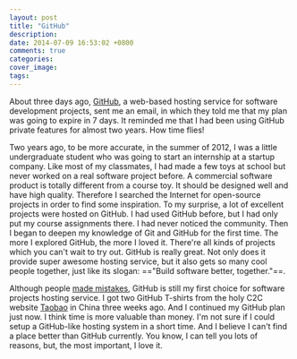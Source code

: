 ```yaml
---
layout: post
title: "GitHub"
description:
date: 2014-07-09 16:53:02 +0800
comments: true
categories:
cover_image:
tags:
---
```


About three days ago, [GitHub](https://github.com/), a web-based hosting service for software development projects, sent me an email, in which they told me that my plan was going to expire in 7 days. It reminded me that I had been using GitHub private features for almost two years. How time flies!

Two years ago, to be more accurate, in the summer of 2012, I was a little undergraduate student who was going to start an internship at a startup company. Like most of my classmates, I had made a few toys at school but never worked on a real software project before. A commercial software product is totally different from a course toy. It should be designed well and have high quality. Therefore I searched the Internet for open-source projects in order to find some inspiration. To my surprise, a lot of excellent projects were hosted on GitHub. I had used GitHub before, but I had only put my course assignments there. I had never noticed the community. Then I began to deepen my knowledge of Git and GitHub for the first time. The more I explored GitHub, the more I loved it. There're all kinds of projects which you can't wait to try out. GitHub is really great. Not only does it provide super awesome hosting service, but it also gets so many cool people together, just like its slogan: =="Build software better, together."==.

Although people [made mistakes](https://github.com/blog/1826-follow-up-to-the-investigation-results), GitHub is still my first choice for software projects hosting service. I got two GitHub T-shirts from the holy C2C website [Taobao](http://taobao.com/) in China three weeks ago. And I continued my GitHub plan just now. I think time is more valuable than money. I'm not sure if I could setup a GitHub-like hosting system in a short time. And I believe I can't find a place better than GitHub currently. You know, I can tell you lots of reasons, but, the most important, I love it.
